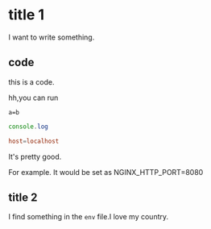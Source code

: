 # title 1

I want to write something.

## code


this is a code.

hh,you can run 

``
a=b
``

```js
console.log
```

```conf
host=localhost
```

It's pretty good.

For example. It would be set as NGINX_HTTP_PORT=8080

## title 2

I find something in the `env` file.I love my country.
